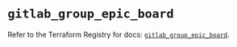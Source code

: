 # `gitlab_group_epic_board`

Refer to the Terraform Registry for docs: [`gitlab_group_epic_board`](https://registry.terraform.io/providers/gitlabhq/gitlab/18.0.0/docs/resources/group_epic_board).
